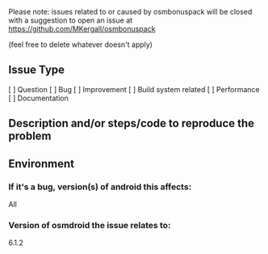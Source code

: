 Please note: issues related to or caused by osmbonuspack will be closed with a
suggestion to open an issue at https://github.com/MKergall/osmbonuspack

(feel free to delete whatever doesn't apply)

## Issue Type

[ ] Question
[ ] Bug
[ ] Improvement
[ ] Build system related
[ ] Performance
[ ] Documentation


## Description and/or steps/code to reproduce the problem



## Environment

### If it's a bug, version(s) of android this affects:

All

### Version of osmdroid the issue relates to:

6.1.2

